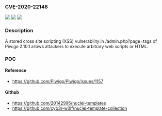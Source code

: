 ### [CVE-2020-22148](https://cve.mitre.org/cgi-bin/cvename.cgi?name=CVE-2020-22148)
![](https://img.shields.io/static/v1?label=Product&message=n%2Fa&color=blue)
![](https://img.shields.io/static/v1?label=Version&message=n%2Fa&color=blue)
![](https://img.shields.io/static/v1?label=Vulnerability&message=n%2Fa&color=brighgreen)

### Description

A stored cross site scripting (XSS) vulnerability in /admin.php?page=tags of Piwigo 2.10.1 allows attackers to execute arbitrary web scripts or HTML.

### POC

#### Reference
- https://github.com/Piwigo/Piwigo/issues/1157

#### Github
- https://github.com/20142995/nuclei-templates
- https://github.com/cyb3r-w0lf/nuclei-template-collection

